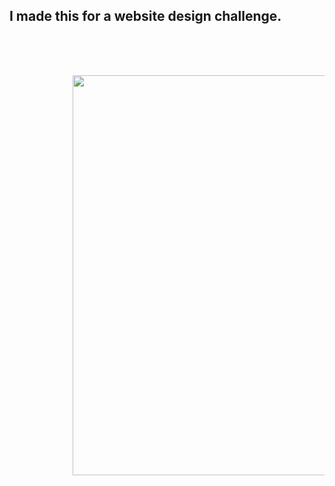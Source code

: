 

<h2>I made this for a website design challenge.</h2>

<pre>
    <div style=“background-image: url(http://drive.google.com/uc?export=view&id=1BoGIvHjE7ApsPmBCWlNWR7PeeArl6skL);
border-radius: 10px;
</div>
            <div class="wrap">
            <img width=640 heigh=391 src="http://drive.google.com/uc?export=view&id=1BoGIvHjE7ApsPmBCWlNWR7PeeArl6skL"/>
            </div>
        
</pre>
